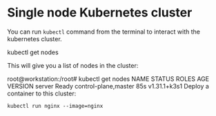 # Single node Kubernetes cluster

You can run `kubectl` command from the terminal to interact with the kubernetes cluster.

<instruqt-code language="shell" no-copy="true" run="true">
kubectl get nodes
</instruqt-code>

This will give you a list of nodes in the cluster:

<instruqt-code language="shell" no-copy="true">
root@workstation:/root# kubectl get nodes
NAME     STATUS   ROLES                  AGE   VERSION
server   Ready    control-plane,master   85s   v1.31.1+k3s1
</instruqt-code>

<instruqt-task id="deploy_pod">
Deploy a container to this cluster:

```
kubectl run nginx --image=nginx
```

</instruqt-task>

